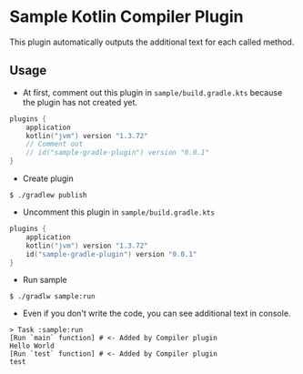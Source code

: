 Sample Kotlin Compiler Plugin
===

This plugin automatically outputs the additional text for each called method.

## Usage

- At first, comment out this plugin in `sample/build.gradle.kts` because the plugin has not created yet.

```kotlin
plugins {
    application
    kotlin("jvm") version "1.3.72"
    // Comment out
    // id("sample-gradle-plugin") version "0.0.1"
}
```

- Create plugin

```shell script
$ ./gradlew publish
```

- Uncomment this plugin in `sample/build.gradle.kts`

```kotlin
plugins {
    application
    kotlin("jvm") version "1.3.72"
    id("sample-gradle-plugin") version "0.0.1"
}
```

- Run sample

```shell script
$ ./gradlw sample:run
```

- Even if you don't write the code, you can see additional text in console.

```shell script
> Task :sample:run
[Run `main` function] # <- Added by Compiler plugin
Hello World
[Run `test` function] # <- Added by Compiler plugin
test
```
